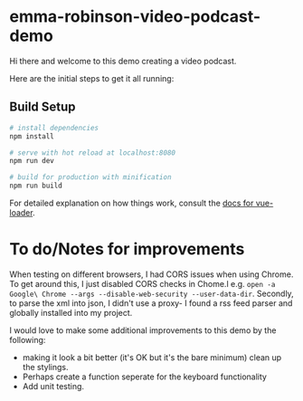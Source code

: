 # emma-robinson-video-podcast-demo

Hi there and welcome to this demo creating a video podcast. 

Here are the initial steps to get it all running:

## Build Setup
``` bash
# install dependencies
npm install

# serve with hot reload at localhost:8080
npm run dev

# build for production with minification
npm run build
```

For detailed explanation on how things work, consult the [docs for vue-loader](http://vuejs.github.io/vue-loader).

# To do/Notes for improvements 

When testing on different browsers, I had CORS issues when using Chrome. To get around this, I just disabled CORS checks in Chome.l e.g. `open -a Google\ Chrome --args --disable-web-security --user-data-dir`.
Secondly, to parse the xml into json, I didn't use a proxy- I found a rss feed parser and globally installed into my project. 

I would love to make some additional improvements to this demo by the following: 
* making it look a bit better (it's OK but it's the bare minimum) clean up the stylings.
* Perhaps create a function seperate for the keyboard functionality 
* Add unit testing.
